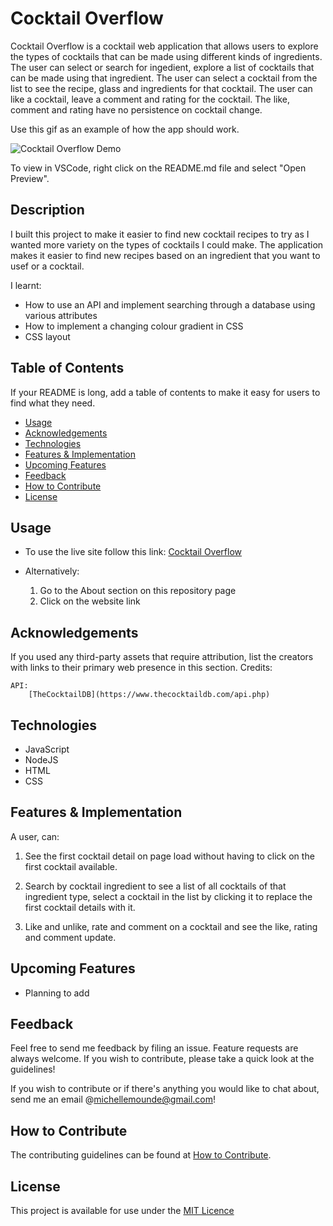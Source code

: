 # Cocktail Overflow

Cocktail Overflow is a cocktail web application that allows users to explore the types of cocktails that can be made
using different kinds of ingredients. The user can select or search for ingedient, explore a list of
cocktails that can be made using that ingredient. The user can select a cocktail from the list to see the recipe, glass
and ingredients for that cocktail. The user can like a cocktail, leave a comment and rating for the cocktail. The like,
comment and rating have no persistence on cocktail change.

Use this gif as an example of how the app should work.

![Cocktail Overflow Demo](https://github.com/michellemounde/cocktail-overflow/blob/main/assets/FRN3gH.gif?raw=true "Cocktail Overflow Demo")

To view in VSCode, right click on the README.md file and select "Open Preview".

## Description

I built this project to make it easier to find new cocktail recipes to try as I wanted more variety on the types of cocktails
I could make. The application makes it easier to find new recipes based on an ingredient that you want to usef or a cocktail.

I learnt:
- How to use an API and implement searching through a database using various attributes
- How to implement a changing colour gradient in CSS
- CSS layout

## Table of Contents

If your README is long, add a table of contents to make it easy for users to find what they need.

- [Usage](#usage)
- [Acknowledgements](#acknowledgements)
- [Technologies](#technologies)
- [Features & Implementation](#features--implementation)
- [Upcoming Features](#upcoming-features)
- [Feedback](#feedback)
- [How to Contribute](#how-to-contribute)
- [License](#license)

## Usage

  * To use the live site follow this link:
    [Cocktail Overflow](https://michellemounde.github.io/cocktail-overflow/)

  * Alternatively:

    1. Go to the About section on this repository page
    2. Click on the website link

## Acknowledgements

If you used any third-party assets that require attribution, list the creators with links to their primary web presence in this section.
Credits:

	API:
		[TheCocktailDB](https://www.thecocktaildb.com/api.php)

## Technologies
- JavaScript
- NodeJS
- HTML
- CSS

## Features & Implementation

A user, can:

1. See the first cocktail detail on page load without having to click on the
first cocktail available.

2. Search by cocktail ingredient to see a list of all cocktails
of that ingredient type, select a cocktail in the list by clicking it to
replace the first cocktail details with it.

3. Like and unlike, rate and comment on a cocktail and see the like, rating and comment update.

## Upcoming Features
- Planning to add

## Feedback
Feel free to send me feedback by filing an issue. Feature requests are always welcome. If you wish to contribute, please take a quick look at the guidelines!

If you wish to contribute or if there's anything you would like to chat about, send me an email @[michellemounde@gmail.com](mailto:michellemounde@gmail.com)!

## How to Contribute

The contributing guidelines can be found at [How to Contribute](docs/CONTRIBUTING.md).

## License

This project is available for use under the [MIT Licence](docs/LICENSE.md)
